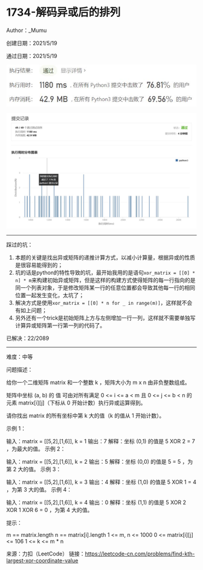 # 1734-解码异或后的排列

Author：_Mumu

创建日期：2021/5/19

通过日期：2021/5/19

![](./通过截图2.jpg)

![](./通过截图1.jpg)

*****

踩过的坑：

1. 本题的关键是找出异或矩阵的递推计算方式，以减小计算量，根据异或的性质是很容易能得到的；
2. 坑的话是python的特性导致的坑，最开始我用的是语句`xor_matrix = [[0] * n] * m`来构建初始异或矩阵，但是这样的构建方式使得矩阵的每一行指向的是同一个列表对象，于是修改矩阵某一行的任意位置都会导致其他每一行的相同位置一起发生变化，太坑了；
3. 解决方式是使用`xor_matrix = [[0] * n for _ in range(m)]`，这样就不会有如上问题；
4. 另外还有一个trick是初始矩阵上方与左侧增加一行一列，这样就不需要单独写计算异或矩阵第一行第一列的代码了。

已解决：22/2089

*****

难度：中等

问题描述：

给你一个二维矩阵 matrix 和一个整数 k ，矩阵大小为 m x n 由非负整数组成。

矩阵中坐标 (a, b) 的 值 可由对所有满足 0 <= i <= a < m 且 0 <= j <= b < n 的元素 matrix[i][j]（下标从 0 开始计数）执行异或运算得到。

请你找出 matrix 的所有坐标中第 k 大的值（k 的值从 1 开始计数）。

 

示例 1：

输入：matrix = [[5,2],[1,6]], k = 1
输出：7
解释：坐标 (0,1) 的值是 5 XOR 2 = 7 ，为最大的值。
示例 2：

输入：matrix = [[5,2],[1,6]], k = 2
输出：5
解释：坐标 (0,0) 的值是 5 = 5 ，为第 2 大的值。
示例 3：

输入：matrix = [[5,2],[1,6]], k = 3
输出：4
解释：坐标 (1,0) 的值是 5 XOR 1 = 4 ，为第 3 大的值。
示例 4：

输入：matrix = [[5,2],[1,6]], k = 4
输出：0
解释：坐标 (1,1) 的值是 5 XOR 2 XOR 1 XOR 6 = 0 ，为第 4 大的值。


提示：

m == matrix.length
n == matrix[i].length
1 <= m, n <= 1000
0 <= matrix[i][j] <= 106
1 <= k <= m * n

来源：力扣（LeetCode）
链接：https://leetcode-cn.com/problems/find-kth-largest-xor-coordinate-value